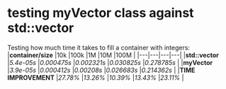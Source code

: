 # testing myVector class against std::vector

Testing how much time it takes to fill a container with integers:
|**container/size**   |10k   |100k   |1M   |10M   |100M   |
|---|---|---|---|
|**std::vector**   |_5.4e-05s_   |_0.000475s_   |_0.002321s_   |_0.030825s_   |_0.278785s_   |
|**myVector**   |_3.9e-05s_   |_0.000412s_   |_0.00208s_   |_0.026683s_  |_0.214362s_   |
|**TIME IMPROVEMENT**   |_27.78%_   |_13.26%_   |_10.39%_   |_13.43%_  |_23.11%_   |